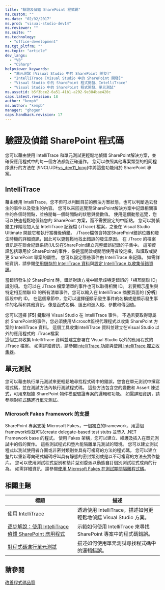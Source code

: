 ```yaml
---
title: "驗證及偵錯 SharePoint 程式碼"
ms.custom: ""
ms.date: "02/02/2017"
ms.prod: "visual-studio-dev14"
ms.reviewer: ""
ms.suite: ""
ms.technology: 
  - "office-development"
ms.tgt_pltfrm: ""
ms.topic: "article"
dev_langs: 
  - "VB"
  - "CSharp"
helpviewer_keywords: 
  - "單元測試 [Visual Studio 中的 SharePoint 開發]"
  - "IntelliTrace [Visual Studio 中的 SharePoint 開發]"
  - "Visual Studio 中的 SharePoint 程式開發、IntelliTrace"
  - "Visual Studio 中的 SharePoint 程式開發、單元測試"
ms.assetid: b5f3bce2-6a51-41b1-a292-9e384bae420c
caps.latest.revision: 18
author: "kempb"
ms.author: "kempb"
manager: "ghogen"
caps.handback.revision: 17
---
```

# 驗證及偵錯 SharePoint 程式碼
  您可以藉由使用 IntelliTrace 和單元測試更輕鬆地偵錯 SharePoint解決方案，並確保應用程式中的每一個方法都能正確運作。  您可以依照其他專案類型的相同程序進行的方法在 [!INCLUDE[vs_dev11_long](../sharepoint/includes/vs-dev11-long-md.md)]中將這些功能用於 SharePoint 專案。  
  
## IntelliTrace  
 藉由使用 IntelliTrace，您不但可以判斷目前的解決方案狀態，也可以判斷過去發生的事件以及發生的內容。  您可以來回巡覽至SharePoint解決方案中記錄相關事件的各個時間點，並檢閱每一個時間點的狀態與變數值。  使用這個動態巡覽，您可以快速輕鬆地偵錯您的 SharePoint 方案，而不需要設定的中斷點。  您可以將偵錯工作階段加入至 IntelliTrace 記錄檔 \(.iTrace\) 檔案，之後在 Visual Studio Ultimate 開啟它和執行當機後偵錯。  .iTrace檔包含特定SharePoint錯誤位置和發生時機的詳細資訊，因此可以更輕鬆地找出錯誤的發生原因。  在 .iTrace 的檔案資訊是在聯合紀錄系統\(ULS\)在SharePoint建立完整錯誤紀錄的子集中。  這項資訊包括專用於 SharePoint的事件，像是當開啟或關閉使用者設定檔，和讀取或變更 SharePoint 專案的屬性。  您可以設定哪些事件由 IntelliTrace 來記錄。  如需詳細資訊，請參閱[使用儲存的 IntelliTrace 資料](../debugger/using-saved-intellitrace-data.md)與[設定 IntelliTrace 以收集偵錯資訊](http://msdn.microsoft.com/zh-tw/7657ecab-e07e-4b1b-872d-f05d966be37e)。  
  
 當錯誤發生於 SharePoint 時，錯誤對話方塊中顯示該特定錯誤的「相互關聯 ID」識別項。  您可以在 .iTrace 檔案清單的事件也可以取得相關 ID。  若要顯示產生與特定相互關聯 ID 的所有清單事件，您可以輸入在 IntelliTrace 摘要頁面的 \[**分析**\] 區段中的 ID。  在這個章節中，您可以選擇僅顯示發生事件的名稱或是顯示發生事件的名稱和其他資訊，像是函式名稱、匯出和進入點、參數和傳回值。  
  
 您可以選擇 \[**F5**\] 鍵取得 Visual Studio 在 IntelliTrace 事件。  不過若要取得專屬於 SharePoint的事件，您必須使用Microsoft監視代理程式以收集 SharePoint 方案的 IntelliTrace 資料。  這個工具收集IntelliTrace 資料並建立在Visual Studio 以外的應用程式的 .iTrace檔案  
這個工具收集 IntelliTrace 資料並建立部署在 Visual Studio 以外的應用程式的 .iTrace 檔案。  如需詳細資訊，請參閱[IntelliTrace 功能](../debugger/intellitrace-features.md)與[使用 IntelliTrace 獨立收集器](../debugger/using-the-intellitrace-stand-alone-collector.md)。  
  
## 單元測試  
 您可以藉由執行單元測試來更輕鬆地尋找程式碼中的錯誤，您會在單元測試中撰寫程式碼，並在測試方法內執行測試程式碼。  這些方法包含空的變數和 Assert 陳述式，可用來根據 SharePoint 物件模型驗證專案的邏輯和功能。  如需詳細資訊，請參閱[對程式碼進行單元測試](../test/unit-test-your-code.md)。  
  
### Microsoft Fakes Framework 的支援  
 SharePoint 專案支援 Microsoft Fakes，一個獨立的framework，用這個framework你就可以create delegate\-based test stubs 並墊入 .NET Framework base 的程式。  使用 Fakes 架構，您可以建立、維護及插入在單元測試中的假的實作。  這些測試程式和墊片能隔離單元測試的環境。  您可以建立測試程式以測試使用者介面或非密封類別並具有可複寫的方法的程式碼。  您可以建立墊片以重新導向硬式編碼呼叫具有靜態的密封類別或是以不可複寫的方法去實作墊片。  您可以使用測試程式型別和墊片型別委派以動態自訂個別測試程式成員的行為。  如需詳細資訊，請參閱[使用 Microsoft Fakes 在測試期間隔離程式碼](../test/isolating-code-under-test-with-microsoft-fakes.md)。  
  
## 相關主題  
  
|標題|描述|  
|--------|--------|  
|[使用 IntelliTrace](../debugger/intellitrace.md)|透過使用 IntelliTrace，描述如何更輕鬆地偵錯 Visual Studio 方案。|  
|[逐步解說：使用 IntelliTrace 偵錯 SharePoint 應用程式](../sharepoint/walkthrough-debugging-a-sharepoint-application-by-using-intellitrace.md)|示範如何使用 IntelliTrace 來尋找 SharePoint 專案中的程式碼錯誤。|  
|[對程式碼進行單元測試](../test/unit-test-your-code.md)|描述如何使用單元測試尋找程式碼中的邏輯錯誤。|  
  
## 請參閱  
 [改善程式碼品質](../test/improve-code-quality.md)  
  
  